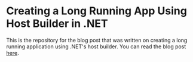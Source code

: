 # Creating a Long Running App Using Host Builder in .NET
This is the repository for the blog post that was written on creating a long running application using .NET's host builder. You can read the blog post [here](https://constreference.wordpress.com/2021/07/20/creating-a-long-running-app-using-host-builder-in-net/).
